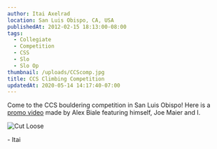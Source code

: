 ```yaml
---
author: Itai Axelrad
location: San Luis Obispo, CA, USA
publishedAt: 2012-02-15 18:13:00-08:00
tags:
  - Collegiate
  - Competition
  - CSS
  - Slo
  - Slo Op
thumbnail: /uploads/CCScomp.jpg
title: CCS Climbing Competition
updatedAt: 2020-05-14 14:17:40-07:00
---
```


Come to the CCS bouldering competition in San Luis Obispo! Here is a [promo video](http://vimeo.com/36815638) made by Alex Biale featuring himself, Joe Maier and I.

![Cut Loose](/uploads/CCScomp.jpg)

\- Itai
